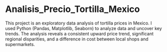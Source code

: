 # Analisis_Precio_Tortilla_Mexico
This project is an exploratory data analysis of tortilla prices in Mexico. I used Python (Pandas, Matplotlib, Seaborn) to analyze data and uncover key trends. The analysis reveals a consistent upward price trend, significant regional disparities, and a difference in cost between local shops and supermarkets.
